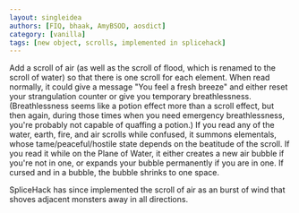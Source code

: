 ```yaml
---
layout: singleidea
authors: [FIQ, bhaak, AmyBSOD, aosdict]
category: [vanilla]
tags: [new object, scrolls, implemented in splicehack]
---
```

Add a scroll of air (as well as the scroll of flood, which is renamed to the scroll of water) so that there is one scroll for each element. When read normally, it could give a message "You feel a fresh breeze" and either reset your strangulation counter or give you temporary breathlessness. (Breathlessness seems like a potion effect more than a scroll effect, but then again, during those times when you need emergency breathlessness, you're probably not capable of quaffing a potion.) If you read any of the water, earth, fire, and air scrolls while confused, it summons elementals, whose tame/peaceful/hostile state depends on the beatitude of the scroll. If you read it while on the Plane of Water, it either creates a new air bubble if you're not in one, or expands your bubble permanently if you are in one. If cursed and in a bubble, the bubble shrinks to one space.

SpliceHack has since implemented the scroll of air as an burst of wind that shoves adjacent monsters away in all directions.

